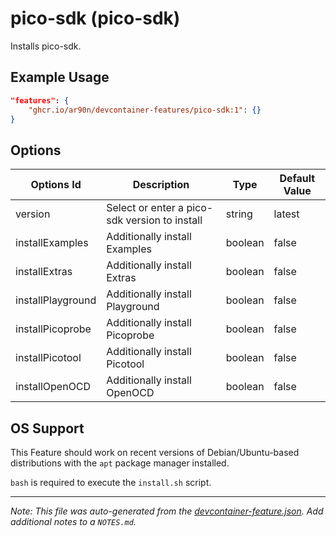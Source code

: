 
# pico-sdk (pico-sdk)

Installs pico-sdk.

## Example Usage

```json
"features": {
    "ghcr.io/ar90n/devcontainer-features/pico-sdk:1": {}
}
```

## Options

| Options Id | Description | Type | Default Value |
|-----|-----|-----|-----|
| version | Select or enter a pico-sdk version to install | string | latest |
| installExamples | Additionally install Examples | boolean | false |
| installExtras | Additionally install Extras | boolean | false |
| installPlayground | Additionally install Playground | boolean | false |
| installPicoprobe | Additionally install Picoprobe | boolean | false |
| installPicotool | Additionally install Picotool | boolean | false |
| installOpenOCD | Additionally install OpenOCD | boolean | false |



## OS Support

This Feature should work on recent versions of Debian/Ubuntu-based distributions with the `apt` package manager installed.

`bash` is required to execute the `install.sh` script.


---

_Note: This file was auto-generated from the [devcontainer-feature.json](https://github.com/ar90n/devcontainer-features/blob/main/src/pico-sdk/devcontainer-feature.json).  Add additional notes to a `NOTES.md`._
